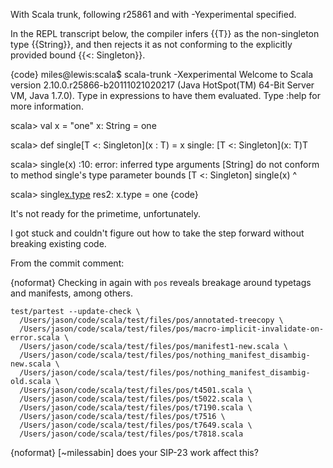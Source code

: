 With Scala trunk, following r25861 and with -Yexperimental specified.

In the REPL transcript below, the compiler infers {{T}} as the non-singleton type {{String}}, and then rejects it as not conforming to the explicitly provided bound {{<: Singleton}}.

{code}
miles@lewis:scala$ scala-trunk -Xexperimental
Welcome to Scala version 2.10.0.r25866-b20111021020217 (Java HotSpot(TM) 64-Bit Server VM, Java 1.7.0).
Type in expressions to have them evaluated.
Type :help for more information.

scala> val x = "one"
x: String = one

scala> def single[T <: Singleton](x : T) = x
single: [T <: Singleton](x: T)T

scala> single(x)
<console>:10: error: inferred type arguments [String] do not conform to method single's type parameter bounds [T <: Singleton]
              single(x)
              ^

scala> single[x.type](x)
res2: x.type = one
{code}

It's not ready for the primetime, unfortunately.

I got stuck and couldn't figure out how to take the step forward without breaking existing code.

From the commit comment:

{noformat}
Checking in again with `pos` reveals breakage around typetags and
manifests, among others.

```
test/partest --update-check \
  /Users/jason/code/scala/test/files/pos/annotated-treecopy \
  /Users/jason/code/scala/test/files/pos/macro-implicit-invalidate-on-error.scala \
  /Users/jason/code/scala/test/files/pos/manifest1-new.scala \
  /Users/jason/code/scala/test/files/pos/nothing_manifest_disambig-new.scala \
  /Users/jason/code/scala/test/files/pos/nothing_manifest_disambig-old.scala \
  /Users/jason/code/scala/test/files/pos/t4501.scala \
  /Users/jason/code/scala/test/files/pos/t5022.scala \
  /Users/jason/code/scala/test/files/pos/t7190.scala \
  /Users/jason/code/scala/test/files/pos/t7516 \
  /Users/jason/code/scala/test/files/pos/t7649.scala \
  /Users/jason/code/scala/test/files/pos/t7818.scala
  ````
{noformat}
[~milessabin] does your SIP-23 work affect this?
